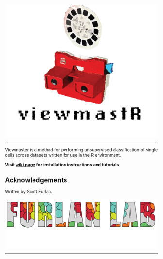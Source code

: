 
<p align="center"><img src="blob/viewmaster.png" alt="" width="500"></a></p>
<hr>

Viewmaster is a method for performing unsupervised classification of single cells across datasets written for use in the R environment.

**Visit [wiki page](https://github.com/waltno/viewmaster/wiki/Home) for installation instructions and tutorials**

## Acknowledgements

Written by Scott Furlan.


<p align="center"><img src="blob/furlan_lab_logo.png" alt="" width="500"></a></p>
<hr>
